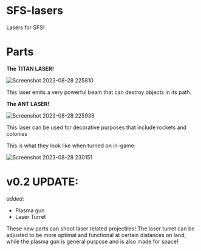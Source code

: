 # SFS-lasers
Lasers for SFS!
# Parts
**The TITAN LASER!**

![Screenshot 2023-08-28 225810](https://github.com/Wurnace/sfs-lasers/assets/122387227/6432e76a-28d9-4149-b783-ab754ad5dcdc)

This laser emits a very powerful beam that can destroy objects in its path.



**The ANT LASER!**

![Screenshot 2023-08-28 225938](https://github.com/Wurnace/sfs-lasers/assets/122387227/02c1ec61-93d2-47a2-a7c3-45dbb16b441c)

This laser can be used for decorative purposes that include rockets and colonies



This is what they look like when turned on in-game:

![Screenshot 2023-08-28 230151](https://github.com/Wurnace/sfs-lasers/assets/122387227/d98ba331-96a6-48cf-8e11-a2bf1395dcd6)

# v0.2 UPDATE:
*added:*
- Plasma gun
- Laser Turret

These new parts can shoot laser related projectiles!
The laser turret can be adjusted to be more optimal and functional at certain distances on land, while the plasma gun is general purpose and is also made for space!

